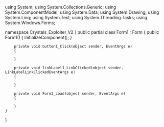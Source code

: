 using System;
using System.Collections.Generic;
using System.ComponentModel;
using System.Data;
using System.Drawing;
using System.Linq;
using System.Text;
using System.Threading.Tasks;
using System.Windows.Forms;

namespace Crystals_Exploiter_V2
{
    public partial class Form1 : Form
    {
        public Form1()
        {
            InitializeComponent();
        }

        private void button1_Click(object sender, EventArgs e)
        {

        }

        private void linkLabel1_LinkClicked(object sender, LinkLabelLinkClickedEventArgs e)
        {

        }

        private void Form1_Load(object sender, EventArgs e)
        {

        }
    }
}
